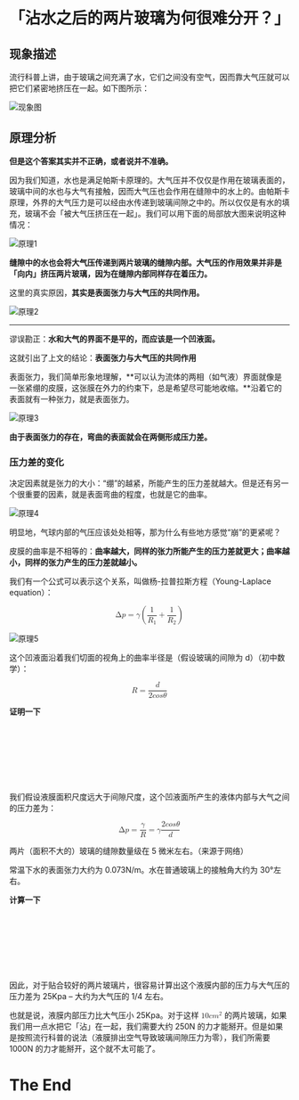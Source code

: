 # 「沾水之后的两片玻璃为何很难分开？」

## 现象描述

流行科普上讲，由于玻璃之间充满了水，它们之间没有空气，因而靠大气压就可以把它们紧密地挤压在一起。如下图所示：

![现象图](https://pica.zhimg.com/80/v2-fb4c43622f55a7721f3d88624688cc22_1440w.webp?source=1def8aca)

## 原理分析

**但是这个答案其实并不正确，或者说并不准确。**

因为我们知道，水也是满足帕斯卡原理的。大气压并不仅仅是作用在玻璃表面的，玻璃中间的水也与大气有接触，因而大气压也会作用在缝隙中的水上的。由帕斯卡原理，外界的大气压力是可以经由水传递到玻璃间隙之中的。所以仅仅是有水的填充，玻璃不会「被大气压挤压在一起」。我们可以用下面的局部放大图来说明这种情况：

![原理1](https://pic1.zhimg.com/80/v2-55bc7d0e362bb768a7b1f38060dffc10_1440w.webp?source=1def8aca)

**缝隙中的水也会将大气压传递到两片玻璃的缝隙内部。大气压的作用效果并非是「向内」挤压两片玻璃，因为在缝隙内部同样存在着压力。**

这里的真实原因，**其实是表面张力与大气压的共同作用。**

![原理2](https://pic1.zhimg.com/80/v2-2e1b6f23bae8dd69e595e18fe9bd871e_1440w.webp?source=1def8aca)

***

谬误勘正：**水和大气的界面不是平的，而应该是一个凹液面。**

这就引出了上文的结论：**表面张力与大气压的共同作用**

表面张力，我们简单形象地理解，**可以认为流体的两相（如气液）界面就像是一张紧绷的皮膜，这张膜在外力的约束下，总是希望尽可能地收缩。**沿着它的表面就有一种张力，就是表面张力。

![原理3](https://picx.zhimg.com/80/v2-6992d95e31926b56958acc1bcb9a1279_1440w.webp?source=1def8aca)

**由于表面张力的存在，弯曲的表面就会在两侧形成压力差。**

### 压力差的变化

决定因素就是张力的大小：“绷”的越紧，所能产生的压力差就越大。但是还有另一个很重要的因素，就是表面弯曲的程度，也就是它的曲率。

![原理4](https://picx.zhimg.com/80/v2-0c1e1d85cfc13398cc35416ab419523f_1440w.webp?source=1def8aca)

明显地，气球内部的气压应该处处相等，那为什么有些地方感觉“崩”的更紧呢？

皮膜的曲率是不相等的：**曲率越大，同样的张力所能产生的压力差就更大；曲率越小，同样的张力产生的压力差就越小。**

我们有一个公式可以表示这个关系，叫做杨-拉普拉斯方程（Young-Laplace equation）：

<math xmlns="http://www.w3.org/1998/Math/MathML" display="block"><mi mathvariant="normal">Δ</mi><mi>p</mi><mo>=</mo><mi>γ</mi><mrow data-mjx-texclass="INNER"><mo data-mjx-texclass="OPEN">(</mo><mfrac><mn>1</mn><msub><mi>R</mi><mn>1</mn></msub></mfrac><mo>+</mo><mfrac><mn>1</mn><msub><mi>R</mi><mn>2</mn></msub></mfrac><mo data-mjx-texclass="CLOSE">)</mo></mrow></math>

![原理5](https://pic1.zhimg.com/80/v2-d0f6ed6a3a7d9b7b2ce63f3d5f8ed984_1440w.webp?source=1def8aca)

这个凹液面沿着我们切面的视角上的曲率半径是（假设玻璃的间隙为 d）（初中数学）：

<math xmlns="http://www.w3.org/1998/Math/MathML" display="block"><mi>R</mi><mo>=</mo><mfrac><mi>d</mi><mrow><mn>2</mn><mi>c</mi><mi>o</mi><mi>s</mi><mi>θ</mi></mrow></mfrac></math>

**证明一下**
<br>
<br>
<br>
<br>
<br>
<br>
<br>
<br>

我们假设液膜面积尺度远大于间隙尺度，这个凹液面所产生的液体内部与大气之间的压力差为：

<math xmlns="http://www.w3.org/1998/Math/MathML" display="block"><mi mathvariant="normal">Δ</mi><mi>p</mi><mo>=</mo><mfrac><mi>γ</mi><mi>R</mi></mfrac><mo>=</mo><mi>γ</mi><mfrac><mrow><mn>2</mn><mi>c</mi><mi>o</mi><mi>s</mi><mi>θ</mi></mrow><mi>d</mi></mfrac></math>

两片（面积不大的）玻璃的缝隙数量级在 5 微米左右。（来源于网络）

常温下水的表面张力大约为 0.073N/m。水在普通玻璃上的接触角大约为 30°左右。

**计算一下**
<br>
<br>
<br>
<br>
<br>
<br>
<br>
<br>

因此，对于贴合较好的两片玻璃片，很容易计算出这个液膜内部的压力与大气压的压力差为 25Kpa – 大约为大气压的 1/4 左右。

也就是说，液膜内部压力比大气压小 25Kpa。对于这样 <math xmlns="http://www.w3.org/1998/Math/MathML"><mn>10</mn><mi>c</mi><msup><mi>m</mi><mrow><mn>2</mn></mrow></msup></math> 的两片玻璃，如果我们用一点水把它「沾」在一起，我们需要大约 250N 的力才能掰开。但是如果是按照流行科普的说法（液膜排出空气导致玻璃间隙压力为零），我们所需要 1000N 的力才能掰开，这个就不太可能了。

# The End